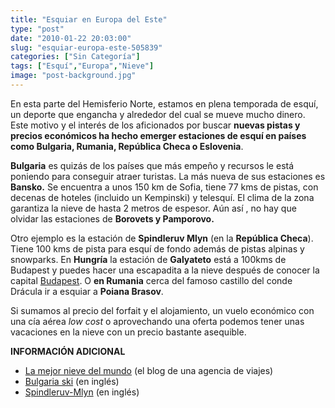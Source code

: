 ```yaml
---
title: "Esquiar en Europa del Este"
type: "post"
date: "2010-01-22 20:03:00"
slug: "esquiar-europa-este-505839"
categories: ["Sin Categoría"]
tags: ["Esquí","Europa","Nieve"]
image: "post-background.jpg"
---
```


[](/wp-content/uploads/2010/01/505839-215009.jpg)

En esta parte del Hemisferio Norte, estamos en plena temporada de esquí, un deporte que engancha y alrededor del cual se mueve mucho dinero. Este motivo y el interés de los aficionados por buscar **nuevas pistas y precios económicos ha hecho emerger estaciones de esquí en países como Bulgaria, Rumania, República Checa o Eslovenia**.

**[](/wp-content/uploads/2010/01/505839-215008.jpg)Bulgaria** es quizás de los países que más empeño y recursos le está poniendo para conseguir atraer turistas. La más nueva de sus estaciones es **Bansko.** Se encuentra a unos 150 km de Sofia, tiene 77 kms de pistas, con decenas de hoteles (incluido un Kempinski) y telesquí. El clima de la zona garantiza la nieve de hasta 2 metros de espesor. Aún así , no hay que olvidar las estaciones de **Borovets y Pamporovo.**

Otro ejemplo es la estación de **Spindleruv Mlyn** (en la **República Checa**). Tiene 100 kms de pista para esquí de fondo además de pistas alpinas y snowparks. En **Hungría** la estación de **Galyateto** está a 100kms de Budapest y puedes hacer una escapadita a la nieve después de conocer la capital [Budapest](http://www.missviajes.com/budapest-73387). O **en Rumania** cerca del famoso castillo del conde Drácula ir a esquiar a **Poiana Brasov**.

Si sumamos al precio del forfait y el alojamiento, un vuelo económico con una cía aérea *low cost* o aprovechando una oferta podemos tener unas vacaciones en la nieve con un precio bastante asequible.

**INFORMACIÓN ADICIONAL**

- [La mejor nieve del mundo](http://www.lamejornievedelmundo.com/plana.php?idplana=99999&veure=totsblogs) (el blog de una agencia de viajes)
- [Bulgaria ski](http://www.bulgariaski.com/bansko/) (en inglés)
- [Spindleruv-Mlyn](http://www.spindleruv-mlyn.com/en/) (en inglés)